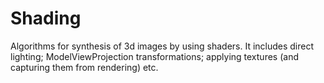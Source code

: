 # Shading
Algorithms for synthesis of 3d images by using shaders. It includes direct lighting; ModelViewProjection transformations; applying textures (and capturing them from rendering) etc.
